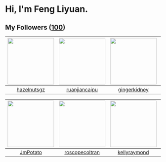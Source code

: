 # Hi, I'm Feng Liyuan.

## My Followers ([100](https://github.com/SunRunAway?tab=followers))

| <img src="https://avatars.githubusercontent.com/u/24202964?v=4" width="150" height="150" /> | <img src="https://avatars.githubusercontent.com/u/31336171?v=4" width="150" height="150" /> | <img src="https://avatars.githubusercontent.com/u/29295553?v=4" width="150" height="150" /> | <img src="https://avatars.githubusercontent.com/u/15995588?v=4" width="150" height="150" /> |
| :-----------------------------------------------------------------------------------------: | :-----------------------------------------------------------------------------------------: | :-----------------------------------------------------------------------------------------: | :-----------------------------------------------------------------------------------------: |
|                        [hazelnutsgz](https://github.com/hazelnutsgz)                        |                      [ruanjiancaipu](https://github.com/ruanjiancaipu)                      |                       [gingerkidney](https://github.com/gingerkidney)                       |                             [calali](https://github.com/calali)                             |

| <img src="https://avatars.githubusercontent.com/u/1446531?v=4" width="150" height="150" /> | <img src="https://avatars.githubusercontent.com/u/24416962?v=4" width="150" height="150" /> | <img src="https://avatars.githubusercontent.com/u/58126365?v=4" width="150" height="150" /> | <img src="https://avatars.githubusercontent.com/u/2173670?v=4" width="150" height="150" /> |
| :----------------------------------------------------------------------------------------: | :-----------------------------------------------------------------------------------------: | :-----------------------------------------------------------------------------------------: | :----------------------------------------------------------------------------------------: |
|                           [JmPotato](https://github.com/JmPotato)                          |                     [roscopecoltran](https://github.com/roscopecoltran)                     |                       [kellyraymond](https://github.com/kellyraymond)                       |                         [wonderflow](https://github.com/wonderflow)                        |